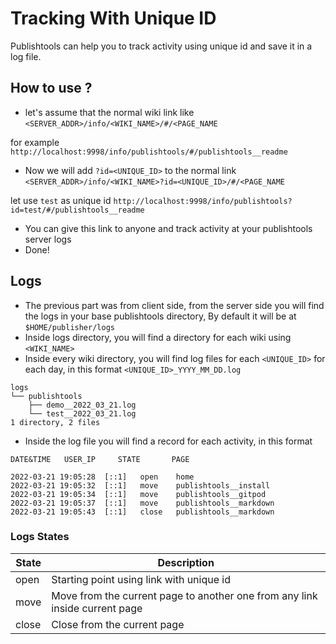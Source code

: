 # Tracking With Unique ID

Publishtools can help you to track activity using unique id and save it in a log file.

## How to use ?

- let's assume that the normal wiki link like `<SERVER_ADDR>/info/<WIKI_NAME>/#/<PAGE_NAME`

for example `http://localhost:9998/info/publishtools/#/publishtools__readme`
- Now we will add `?id=<UNIQUE_ID>` to the normal link `<SERVER_ADDR>/info/<WIKI_NAME>?id=<UNIQUE_ID>/#/<PAGE_NAME`

let use `test` as unique id `http://localhost:9998/info/publishtools?id=test/#/publishtools__readme`
- You can give this link to anyone and track activity at your publishtools server logs
- Done!

## Logs

- The previous part was from client side, from the server side you will find the logs in your base publishtools directory, By default it will be at `$HOME/publisher/logs`
- Inside logs directory, you will find a directory for each wiki using `<WIKI_NAME>`
- Inside every wiki directory, you will find log files for each `<UNIQUE_ID>` for each day, in this format `<UNIQUE_ID>_YYYY_MM_DD.log`

```
logs
└── publishtools
    ├── demo__2022_03_21.log
    └── test__2022_03_21.log
1 directory, 2 files

```

- Inside the log file you will find a record for each activity, in this format 

`DATE&TIME   USER_IP     STATE       PAGE`

```
2022-03-21 19:05:28	 [::1]	 open	 home
2022-03-21 19:05:32	 [::1]	 move	 publishtools__install
2022-03-21 19:05:34	 [::1]	 move	 publishtools__gitpod
2022-03-21 19:05:37	 [::1]	 move	 publishtools__markdown
2022-03-21 19:05:43	 [::1]	 close	 publishtools__markdown
```

### Logs States

| State | Description                                                                 |
| ----- | --------------------------------------------------------------------------- |
| open  | Starting point using link with unique id                                    |
| move  | Move from the current page to another one from any link inside current page |
| close | Close from the current page                                                 |
